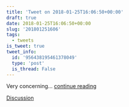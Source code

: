 ```yaml
---
title: 'Tweet on 2018-01-25T16:06:50+00:00'
draft: true
date: 2018-01-25T16:06:50+00:00
slug: '201801251606'
tags:
  - tweets
is_tweet: true
tweet_info:
  id: '956438195461378049'
  type: 'post'
  is_thread: False
---
```




Very concerning... [continue reading](urls[0])

[Discussion](https://x.com/sytelus/status/956438195461378049)
